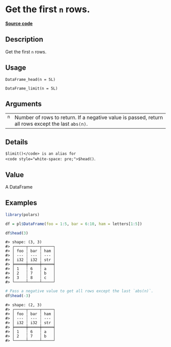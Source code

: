 

# Get the first <code>n</code> rows.

[**Source code**](https://github.com/pola-rs/r-polars/tree/mkdocs-matrial-search-preview/R/dataframe__frame.R#L829)

## Description

Get the first <code>n</code> rows.

## Usage

<pre><code class='language-R'>DataFrame_head(n = 5L)

DataFrame_limit(n = 5L)
</code></pre>

## Arguments

<table>
<tr>
<td style="white-space: nowrap; font-family: monospace; vertical-align: top">
<code id="DataFrame_head_:_n">n</code>
</td>
<td>
Number of rows to return. If a negative value is passed, return all rows
except the last <code>abs(n)</code>.
</td>
</tr>
</table>

## Details

<code style="white-space: pre;">$limit()</code> is an alias for
<code style="white-space: pre;">$head()</code>.

## Value

A DataFrame

## Examples

``` r
library(polars)

df = pl$DataFrame(foo = 1:5, bar = 6:10, ham = letters[1:5])

df$head(3)
```

    #> shape: (3, 3)
    #> ┌─────┬─────┬─────┐
    #> │ foo ┆ bar ┆ ham │
    #> │ --- ┆ --- ┆ --- │
    #> │ i32 ┆ i32 ┆ str │
    #> ╞═════╪═════╪═════╡
    #> │ 1   ┆ 6   ┆ a   │
    #> │ 2   ┆ 7   ┆ b   │
    #> │ 3   ┆ 8   ┆ c   │
    #> └─────┴─────┴─────┘

``` r
# Pass a negative value to get all rows except the last `abs(n)`.
df$head(-3)
```

    #> shape: (2, 3)
    #> ┌─────┬─────┬─────┐
    #> │ foo ┆ bar ┆ ham │
    #> │ --- ┆ --- ┆ --- │
    #> │ i32 ┆ i32 ┆ str │
    #> ╞═════╪═════╪═════╡
    #> │ 1   ┆ 6   ┆ a   │
    #> │ 2   ┆ 7   ┆ b   │
    #> └─────┴─────┴─────┘
